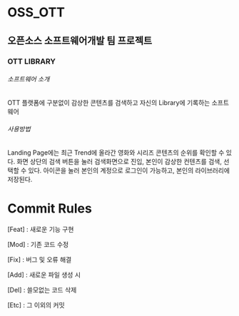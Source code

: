 # OSS_OTT
오픈소스 소프트웨어개발 팀 프로젝트
---
### OTT LIBRARY
###### 소프트웨어 소개
OTT 플랫폼에 구분없이 감상한 콘텐츠를 검색하고 자신의 Library에 기록하는 소프트웨어

###### 사용방법
Landing Page에는 최근 Trend에 올라간 영화와 시리즈 콘텐츠의 순위를 확인할 수 있다.
화면 상단의 검색 버튼을 눌러 검색화면으로 진입, 본인이 감상한 컨텐츠를 검색, 선택할 수 있다.
아이콘을 눌러 본인의 계정으로 로그인이 가능하고, 본인의 라이브러리에 저장된다.


# Commit Rules
[Feat] : 새로운 기능 구현

[Mod] : 기존 코드 수정

[Fix] : 버그 및 오류 해결

[Add] : 새로운 파일 생성 시

[Del] : 쓸모없는 코드 삭제

[Etc] : 그 이외의 커밋 
